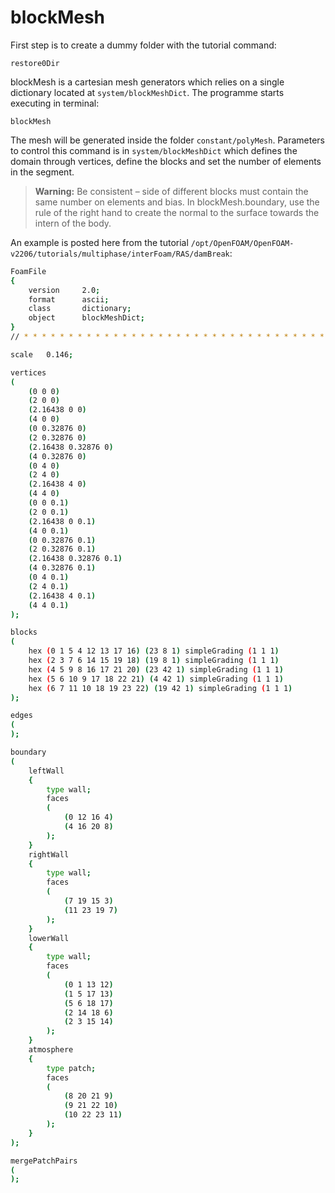 # blockMesh

First step is to create a dummy folder with the tutorial command:

```console
restore0Dir
```
blockMesh is a cartesian mesh generators which relies on a single
dictionary located at ```system/blockMeshDict```. The programme starts
executing in terminal:

```console
blockMesh
```

The mesh will be generated inside the folder ```constant/polyMesh```.
Parameters to control this command is in ```system/blockMeshDict``` which
defines the domain through vertices, define the blocks and set the
number of elements in the segment.

> **Warning:**
> Be consistent – side of different blocks must contain the same number on elements and bias.
> In blockMesh.boundary, use the rule of the right hand to create the normal to the surface towards the intern of the body.

An example is posted here from the tutorial ```/opt/OpenFOAM/OpenFOAM-v2206/tutorials/multiphase/interFoam/RAS/damBreak```:

```sh
FoamFile
{
    version     2.0;
    format      ascii;
    class       dictionary;
    object      blockMeshDict;
}
// * * * * * * * * * * * * * * * * * * * * * * * * * * * * * * * * * * * * * //

scale   0.146;

vertices
(
    (0 0 0)
    (2 0 0)
    (2.16438 0 0)
    (4 0 0)
    (0 0.32876 0)
    (2 0.32876 0)
    (2.16438 0.32876 0)
    (4 0.32876 0)
    (0 4 0)
    (2 4 0)
    (2.16438 4 0)
    (4 4 0)
    (0 0 0.1)
    (2 0 0.1)
    (2.16438 0 0.1)
    (4 0 0.1)
    (0 0.32876 0.1)
    (2 0.32876 0.1)
    (2.16438 0.32876 0.1)
    (4 0.32876 0.1)
    (0 4 0.1)
    (2 4 0.1)
    (2.16438 4 0.1)
    (4 4 0.1)
);

blocks
(
    hex (0 1 5 4 12 13 17 16) (23 8 1) simpleGrading (1 1 1)
    hex (2 3 7 6 14 15 19 18) (19 8 1) simpleGrading (1 1 1)
    hex (4 5 9 8 16 17 21 20) (23 42 1) simpleGrading (1 1 1)
    hex (5 6 10 9 17 18 22 21) (4 42 1) simpleGrading (1 1 1)
    hex (6 7 11 10 18 19 23 22) (19 42 1) simpleGrading (1 1 1)
);

edges
(
);

boundary
(
    leftWall
    {
        type wall;
        faces
        (
            (0 12 16 4)
            (4 16 20 8)
        );
    }
    rightWall
    {
        type wall;
        faces
        (
            (7 19 15 3)
            (11 23 19 7)
        );
    }
    lowerWall
    {
        type wall;
        faces
        (
            (0 1 13 12)
            (1 5 17 13)
            (5 6 18 17)
            (2 14 18 6)
            (2 3 15 14)
        );
    }
    atmosphere
    {
        type patch;
        faces
        (
            (8 20 21 9)
            (9 21 22 10)
            (10 22 23 11)
        );
    }
);

mergePatchPairs
(
);
```
